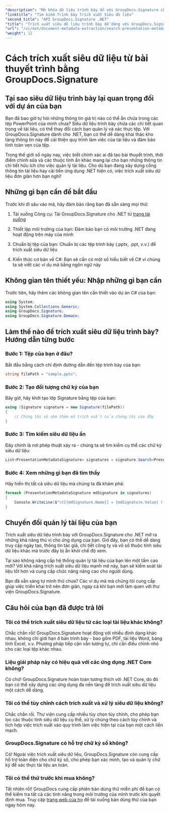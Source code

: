 ```yaml
---
"description": "Mở khóa dữ liệu trình bày ẩn với GroupDocs.Signature cho .NET. Tìm hiểu cách trích xuất và sử dụng siêu dữ liệu để hợp lý hóa hệ thống quản lý tài liệu của bạn."
"linktitle": "Tìm kiếm Trình bày Trích xuất Siêu dữ liệu"
"second_title": "API GroupDocs.Signature .NET"
"title": "Trích xuất siêu dữ liệu trình bày dễ dàng với GroupDocs.Signature"
"url": "/vi/net/document-metadata-extraction/search-presentation-metadata-extraction/"
"weight": 12
---
```


# Cách trích xuất siêu dữ liệu từ bài thuyết trình bằng GroupDocs.Signature

## Tại sao siêu dữ liệu trình bày lại quan trọng đối với dự án của bạn

Bạn đã bao giờ tự hỏi những thông tin giá trị nào có thể ẩn chứa trong các tệp PowerPoint của mình chưa? Siêu dữ liệu trình bày chứa các chi tiết quan trọng về tài liệu, có thể thay đổi cách bạn quản lý và xác thực tệp. Với GroupDocs.Signature dành cho .NET, bạn có thể dễ dàng khai thác kho tàng thông tin này để cải thiện quy trình làm việc của tài liệu và đảm bảo tính toàn vẹn của tệp.

Trong thế giới số ngày nay, việc biết chính xác ai đã tạo bài thuyết trình, thời điểm chỉnh sửa và các thuộc tính ẩn khác mang lại cho bạn những thông tin chi tiết hữu ích cho việc quản lý tài liệu. Cho dù bạn đang xây dựng cổng thông tin tài liệu hay cải tiến ứng dụng .NET hiện có, việc trích xuất siêu dữ liệu đơn giản hơn bạn nghĩ!

## Những gì bạn cần để bắt đầu

Trước khi đi sâu vào mã, hãy đảm bảo rằng bạn đã sẵn sàng mọi thứ:

1. Tải xuống Công cụ: Tải GroupDocs.Signature cho .NET từ [trang tải xuống](https://releases.groupdocs.com/signature/net/)
   
2. Thiết lập môi trường của bạn: Đảm bảo bạn có môi trường .NET đang hoạt động trên máy của mình
   
3. Chuẩn bị tệp của bạn: Chuẩn bị các tệp trình bày (.pptx, .ppt, v.v.) để trích xuất siêu dữ liệu
   
4. Kiến thức cơ bản về C#: Bạn sẽ cần có một số hiểu biết về C# vì chúng ta sẽ viết các ví dụ mã bằng ngôn ngữ này

## Không gian tên thiết yếu: Nhập những gì bạn cần

Trước tiên, hãy thêm các không gian tên cần thiết vào dự án C# của bạn:

```csharp
using System;
using System.Collections.Generic;
using GroupDocs.Signature;
using GroupDocs.Signature.Domain;
```

## Làm thế nào để trích xuất siêu dữ liệu trình bày? Hướng dẫn từng bước

### Bước 1: Tệp của bạn ở đâu?

Bắt đầu bằng cách chỉ định đường dẫn đến tệp trình bày của bạn:

```csharp
string filePath = "sample.pptx";
```

### Bước 2: Tạo đối tượng chữ ký của bạn

Bây giờ, hãy khởi tạo lớp Signature bằng tệp của bạn:

```csharp
using (Signature signature = new Signature(filePath))
{
    // Chúng tôi sẽ sớm thêm mã trích xuất của chúng tôi vào đây
}
```

### Bước 3: Tìm kiếm siêu dữ liệu ẩn

Đây chính là nơi phép thuật xảy ra - chúng ta sẽ tìm kiếm cụ thể các chữ ký siêu dữ liệu:

```csharp
List<PresentationMetadataSignature> signatures = signature.Search<PresentationMetadataSignature>(SignatureType.Metadata);
```

### Bước 4: Xem những gì bạn đã tìm thấy

Hãy hiển thị tất cả siêu dữ liệu mà chúng ta đã khám phá:

```csharp
foreach (PresentationMetadataSignature mdSignature in signatures)
{
    Console.WriteLine($"\t[{mdSignature.Name}] = {mdSignature.Value} ({mdSignature.Type})");
}
```

## Chuyển đổi quản lý tài liệu của bạn

Trích xuất siêu dữ liệu trình bày với GroupDocs.Signature cho .NET mở ra những khả năng thú vị cho ứng dụng của bạn. Giờ đây, bạn có thể dễ dàng truy cập ngày tạo, thông tin tác giả, chi tiết công ty và vô số thuộc tính siêu dữ liệu khác mà trước đây bị ẩn khỏi chế độ xem.

Tại sao không nâng cấp hệ thống quản lý tài liệu của bạn lên một tầm cao mới? Với khả năng trích xuất siêu dữ liệu mạnh mẽ này, bạn sẽ kiểm soát tài liệu tốt hơn và cung cấp chức năng nâng cao cho người dùng.

Bạn đã sẵn sàng tự mình thử chưa? Các ví dụ mã mà chúng tôi cung cấp giúp việc triển khai trở nên đơn giản, ngay cả khi bạn mới làm quen với thư viện GroupDocs.Signature.

## Câu hỏi của bạn đã được trả lời

### Tôi có thể trích xuất siêu dữ liệu từ các loại tài liệu khác không?

Chắc chắn rồi! GroupDocs.Signature hoạt động với nhiều định dạng khác nhau, không chỉ giới hạn ở bản trình bày - bao gồm PDF, tài liệu Word, bảng tính Excel, v.v. Phương pháp tiếp cận vẫn tương tự, chỉ cần điều chỉnh nhỏ cho các loại tệp khác nhau.

### Liệu giải pháp này có hiệu quả với các ứng dụng .NET Core không?

Có chứ! GroupDocs.Signature hoàn toàn tương thích với .NET Core, do đó bạn có thể xây dựng các ứng dụng đa nền tảng để trích xuất siêu dữ liệu một cách dễ dàng.

### Tôi có thể tùy chỉnh cách trích xuất và xử lý siêu dữ liệu không?

Chắc chắn rồi. Thư viện cung cấp nhiều tùy chọn tùy chỉnh, cho phép bạn lọc các thuộc tính siêu dữ liệu cụ thể, xử lý chúng theo cách tùy chỉnh và tích hợp việc trích xuất vào quy trình làm việc hiện tại của bạn một cách liền mạch.

### GroupDocs.Signature có hỗ trợ chữ ký số không?

Có! Ngoài việc trích xuất siêu dữ liệu, GroupDocs.Signature còn cung cấp hỗ trợ toàn diện cho chữ ký số, cho phép bạn xác minh, tạo và quản lý chữ ký để xác thực tài liệu an toàn.

### Tôi có thể thử trước khi mua không?

Tất nhiên rồi! GroupDocs cung cấp phiên bản dùng thử miễn phí để bạn có thể kiểm tra tất cả các tính năng trong môi trường của mình trước khi quyết định mua. Truy cập [trang web của họ](https://releases.groupdocs.com/) để tải xuống bản dùng thử của bạn ngay hôm nay.